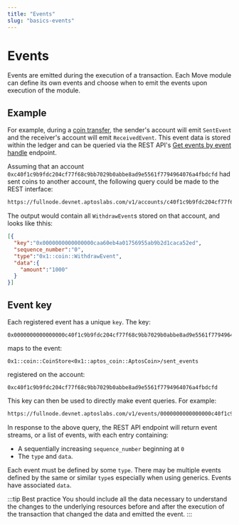 ```yaml
---
title: "Events"
slug: "basics-events"
---
```


# Events

Events are emitted during the execution of a transaction. Each Move module can define its own events and choose when to emit the events upon execution of the module. 

## Example
For example, during a [coin transfer][coin_transfer], the sender's account will emit  `SentEvent` and the receiver's account will emit `ReceivedEvent`. This event data is stored within the ledger and can be queried via the REST API's [Get events by event handle][get_events] endpoint.

Assuming that an account `0xc40f1c9b9fdc204cf77f68c9bb7029b0abbe8ad9e5561f7794964076a4fbdcfd` had sent coins to another account, the following query could be made to the REST interface:

```bash
https://fullnode.devnet.aptoslabs.com/v1/accounts/c40f1c9b9fdc204cf77f68c9bb7029b0abbe8ad9e5561f7794964076a4fbdcfd/events/0x1::coin::CoinStore<0x1::aptos_coin::AptosCoin>/withdraw_events
```
The output would contain all `WithdrawEvent`s stored on that account, and looks like thhis: 

```json
[{
  "key":"0x0000000000000000caa60eb4a01756955ab9b2d1caca52ed",
  "sequence_number":"0",
  "type":"0x1::coin::WithdrawEvent",
  "data":{
    "amount":"1000"
  }
}]
```

## Event key

Each registered event has a unique `key`. The key:
```text
0x0000000000000000c40f1c9b9fdc204cf77f68c9bb7029b0abbe8ad9e5561f7794964076a4fbdcfd
```
maps to the event:
```text
0x1::coin::CoinStore<0x1::aptos_coin::AptosCoin>/sent_events
```
registered on the account:
```text
0xc40f1c9b9fdc204cf77f68c9bb7029b0abbe8ad9e5561f7794964076a4fbdcfd
```
This key can then be used to directly make event queries. For example:
```bash
https://fullnode.devnet.aptoslabs.com/v1/events/0000000000000000c40f1c9b9fdc204cf77f68c9bb7029b0abbe8ad9e5561f7794964076a4fbdcfd
```

In response to the above query, the REST API endpoint will return event streams, or a list of events, with each entry containing:

- A sequentially increasing `sequence_number` beginning at `0`
- The `type` and `data`. 

Each event must be defined by some `type`. There may be multiple events defined by the same or similar `type`s especially when using generics. Events have associated `data`. 

:::tip Best practice
You should include all the data necessary to understand the changes to the underlying resources before and after the execution of the transaction that changed the data and emitted the event.
:::

[coin_transfer]: https://github.com/aptos-labs/aptos-core/blob/bdd0a7fe82cd6aab4b47250e5eb6298986777cf7/aptos-move/framework/aptos-framework/sources/coin.move#L412
[get_events]: https://fullnode.devnet.aptoslabs.com/v1/spec#/operations/get_events_by_event_handle
